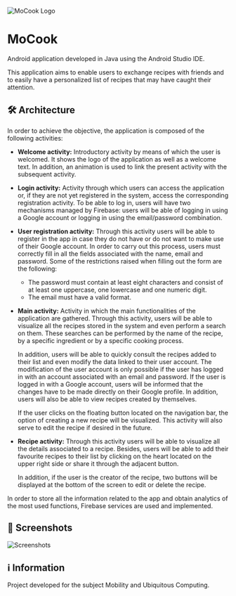 ![MoCook Logo](/../screenshots/images/Logo.png?raw=true)
# MoCook

Android application developed in Java using the Android Studio IDE.

This application aims to enable users to exchange recipes with friends and to easily have a personalized list of recipes that may have caught their attention.

## 🛠 Architecture
In order to achieve the objective, the application is composed of the following activities:

- **Welcome activity:** Introductory activity by means of which the user is welcomed. It shows the logo of the application as well as a welcome text. In addition, an animation is used to link the present activity with the subsequent activity.

- **Login activity:** Activity through which users can access the application or, if they are not yet registered in the system, access the corresponding registration activity. To be able to log in, users will have two mechanisms managed by Firebase: users will be able of logging in using a Google account or logging in using the email/password combination.

- **User registration activity:** Through this activity users will be able to register in the app in case they do not have or do not want to make use of their Google account. In order to carry out this process, users must correctly fill in all the fields associated with the name, email and password. Some of the restrictions raised when filling out the form are the following:
    - The password must contain at least eight characters and consist of at least one uppercase, one lowercase and one numeric digit.
    - The email must have a valid format.

 - **Main activity:**  Activity in which the main functionalities of the application are gathered. Through this activity, users will be able to visualize all the recipes stored in the system and even perform a search on them. These searches can be performed by the name of the recipe, by a specific ingredient or by a specific cooking process.
 
    In addition, users will be able to quickly consult the recipes added to their list and even modify the data linked to their user account. The modification of the user account is only possible if the user has logged in with an account associated with an email and password. If the user is logged in with a Google account, users will be informed that the changes have to be made directly on their Google profile. In addition, users will also be able to view recipes created by themselves.

    If the user clicks on the floating button located on the navigation bar, the option of creating a new recipe will be visualized. This activity will also serve to edit the recipe if desired in the future.

- **Recipe activity:** Through this activity users will be able to visualize all the details associated to a recipe. Besides, users will be able to add their favourite recipes to their list by clicking on the heart located on the upper right side or share it through the adjacent button.

    In addition, if the user is the creator of the recipe, two buttons will be displayed at the bottom of the screen to edit or delete the recipe.

In order to store all the information related to the app and obtain analytics of the most used functions, Firebase services are used and implemented.

## 📱 Screenshots

![Screenshots](/../screenshots/images/Screenshots.png?raw=true)

## ℹ️ Information

Project developed for the subject Mobility and Ubiquitous Computing.
